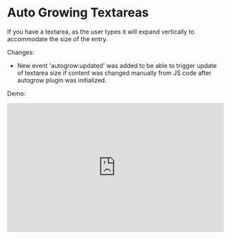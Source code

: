 # Auto Growing Textareas  

If you have a textarea, as the user types it will expand vertically to accommodate the size of the entry.  

Changes:  

- New event 'autogrow:updated' was added to be able to trigger update of textarea size if content was changed manually from JS code after autogrow plugin was initialized.  

Demo:  
<iframe style="width: 100%; height: 300px" src="http://jsfiddle.net/evereq/PgKbp/embedded/" allowfullscreen="allowfullscreen" frameborder="0"></iframe>